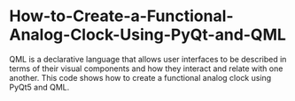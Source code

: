 # How-to-Create-a-Functional-Analog-Clock-Using-PyQt-and-QML
QML is a declarative language that allows user interfaces to be  described in terms of their visual components and how they interact  and relate with one another.  This code shows how to create a functional analog clock using  PyQt5 and QML.
